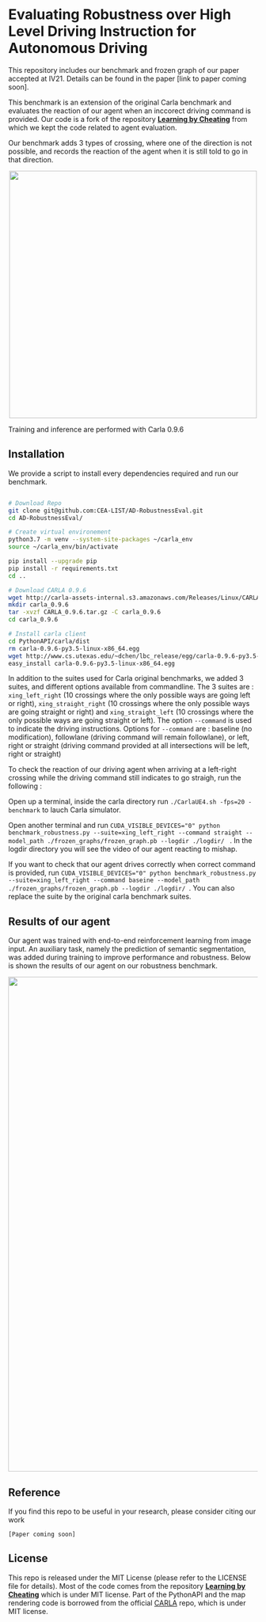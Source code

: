 # Evaluating Robustness over High Level Driving Instruction for Autonomous Driving

This repository includes our benchmark and frozen graph of our paper accepted at IV21. Details can be found in the paper [link to paper coming soon]. 

This benchmark is an extension of the original Carla benchmark and evaluates the reaction of our agent when an inccorect driving command is provided. 
Our code is a fork of the repository [**Learning by Cheating**](https://github.com/dianchen96/LearningByCheating) from which we kept the code related to agent evaluation. 

Our benchmark adds 3 types of crossing, where one of the direction is not possible, and records the reaction of the agent when it is still told to go in that direction. 

<p align="center">
<img src="https://github.com/Florence-C/LearningByCheating_EvalutingRobustness/blob/master/figs/img3.png" width="500"/>
</p>

Training and inference are performed with Carla 0.9.6


## Installation

We provide a script to install every dependencies required and run our benchmark. 

```bash

# Download Repo
git clone git@github.com:CEA-LIST/AD-RobustnessEval.git
cd AD-RobustnessEval/

# Create virtual environement 
python3.7 -m venv --system-site-packages ~/carla_env
source ~/carla_env/bin/activate

pip install --upgrade pip
pip install -r requirements.txt
cd ..

# Download CARLA 0.9.6
wget http://carla-assets-internal.s3.amazonaws.com/Releases/Linux/CARLA_0.9.6.tar.gz
mkdir carla_0.9.6
tar -xvzf CARLA_0.9.6.tar.gz -C carla_0.9.6
cd carla_0.9.6

# Install carla client
cd PythonAPI/carla/dist
rm carla-0.9.6-py3.5-linux-x86_64.egg
wget http://www.cs.utexas.edu/~dchen/lbc_release/egg/carla-0.9.6-py3.5-linux-x86_64.egg
easy_install carla-0.9.6-py3.5-linux-x86_64.egg

```

In addition to the suites used for Carla original benchmarks, we added 3 suites, and different options available from commandline. 
The 3 suites are : `xing_left_right` (10 crossings where the only possible ways are going left or right), `xing_straight_right` (10 crossings where the only possible ways are going straight or right) and `xing_straight_left` (10 crossings where the only possible ways are going straight or left). The option `--command` is used to indicate the driving instructions. Options for `--command` are : baseline (no modification), followlane (driving command will remain followlane), or left, right or straight (driving command provided at all intersections will be left, right or straight)

To check the reaction of our driving agent when arriving at a left-right crossing while the driving command still indicates to go straigh,  run the following : 

Open up a terminal, inside the carla directory run `./CarlaUE4.sh -fps=20 -benchmark` to lauch Carla simulator.

Open another terminal and run `CUDA_VISIBLE_DEVICES="0" python benchmark_robustness.py --suite=xing_left_right --command straight --model_path ./frozen_graphs/frozen_graph.pb --logdir ./logdir/ ` . In the logdir directory you will see the video of our agent reacting to mishap. 

If you want to check that our agent drives correctly when correct command is provided, run  `CUDA_VISIBLE_DEVICES="0" python benchmark_robustness.py --suite=xing_left_right --command baseine --model_path ./frozen_graphs/frozen_graph.pb --logdir ./logdir/ `. You can also replace the suite by the original carla benchmark suites. 

## Results of our agent 

Our agent was trained with end-to-end reinforcement learning from image input. An auxiliary task, namely the prediction of semantic segmentation, was added during training to improve performance and robustness. Below is shown the results of our agent on our robustness benchmark. 

<p align="center">
<img src="https://github.com/Florence-C/LearningByCheating_EvalutingRobustness/blob/master/figs/table.png" width="1000"/>
</p>

## Reference
If you find this repo to be useful in your research, please consider citing our work
```
[Paper coming soon]
```

## License
This repo is released under the MIT License (please refer to the LICENSE file for details).
Most of the code comes from the repository 
[**Learning by Cheating**](https://github.com/dianchen96/LearningByCheating)
which is under MIT license.
Part of the PythonAPI and the map rendering code is borrowed from the official 
[CARLA](https://github.com/carla-simulator/carla) repo, which is under MIT license.
